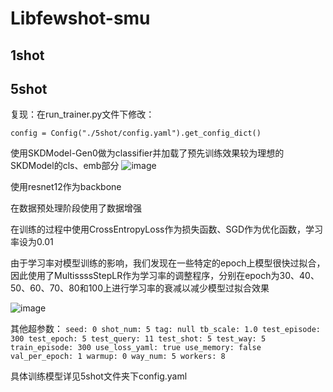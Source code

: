 # Libfewshot-smu
## 1shot
## 5shot
复现：在run_trainer.py文件下修改：

````
config = Config("./5shot/config.yaml").get_config_dict()
`````

使用SKDModel-Gen0做为classifier并加载了预先训练效果较为理想的SKDModel的cls、emb部分
![image](https://github.com/J0n9/Libfewshot-smu/assets/77601178/e4cffa8b-3346-4f70-9fae-6e7acb83c5d8)

使用resnet12作为backbone

在数据预处理阶段使用了数据增强

在训练的过程中使用CrossEntropyLoss作为损失函数、SGD作为优化函数，学习率设为0.01

由于学习率对模型训练的影响，我们发现在一些特定的epoch上模型很快过拟合，因此使用了MultissssStepLR作为学习率的调整程序，分别在epoch为30、40、50、60、70、80和100上进行学习率的衰减以减少模型过拟合效果

![image](https://github.com/J0n9/Libfewshot-smu/assets/77601178/a4e607b2-0f39-431b-9418-2ae67344fd13)

其他超参数：
``
seed: 0
shot_num: 5
tag: null
tb_scale: 1.0
test_episode: 300
test_epoch: 5
test_query: 11
test_shot: 5
test_way: 5
train_episode: 300
use_loss_yaml: true
use_memory: false
val_per_epoch: 1
warmup: 0
way_num: 5
workers: 8
``

具体训练模型详见5shot文件夹下config.yaml
